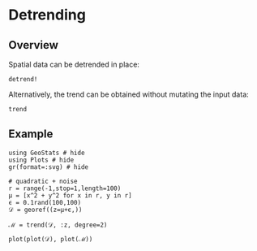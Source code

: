 # Detrending

## Overview

Spatial data can be detrended in place:

```@docs
detrend!
```

Alternatively, the trend can be obtained without mutating
the input data:

```@docs
trend
```

## Example

```@example
using GeoStats # hide
using Plots # hide
gr(format=:svg) # hide

# quadratic + noise
r = range(-1,stop=1,length=100)
μ = [x^2 + y^2 for x in r, y in r]
ϵ = 0.1rand(100,100)
𝒟 = georef((z=μ+ϵ,))

ℳ = trend(𝒟, :z, degree=2)

plot(plot(𝒟), plot(ℳ))
```
